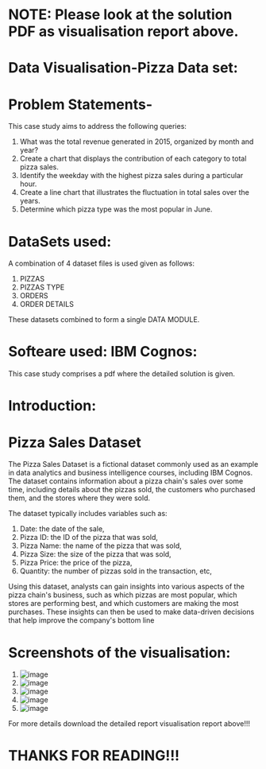 # NOTE: Please look at the solution PDF as visualisation report above.

# Data Visualisation-Pizza Data set:
# Problem Statements-

This case study aims to address the following queries:
1. What was the total revenue generated in 2015, organized by month and year?
2. Create a chart that displays the contribution of each category to total pizza sales.
3. Identify the weekday with the highest pizza sales during a particular hour.
4. Create a line chart that illustrates the fluctuation in total sales over the years.
5. Determine which pizza type was the most popular in June.

# DataSets used:

A combination of 4 dataset files is used given as follows:
1. PIZZAS
2. PIZZAS TYPE
3. ORDERS
4. ORDER DETAILS

These datasets combined to form a single DATA MODULE.

# Softeare used: IBM Cognos:

This case study comprises a pdf where the detailed solution is given.

# Introduction:

# Pizza Sales Dataset

The Pizza Sales Dataset is a fictional dataset commonly used as an example in
data analytics and business intelligence courses, including IBM Cognos. The
dataset contains information about a pizza chain's sales over some time,
including details about the pizzas sold, the customers who purchased them, and
the stores where they were sold.

The dataset typically includes variables such as:
1. Date: the date of the sale,
2. Pizza ID: the ID of the pizza that was sold,
3. Pizza Name: the name of the pizza that was sold,
4. Pizza Size: the size of the pizza that was sold,
5. Pizza Price: the price of the pizza,
6. Quantity: the number of pizzas sold in the transaction, etc,

Using this dataset, analysts can gain insights into various aspects of the pizza
chain's business, such as which pizzas are most popular, which stores are
performing best, and which customers are making the most purchases. These
insights can then be used to make data-driven decisions that help improve the
company's bottom line

# Screenshots of the visualisation:

1. ![image](https://github.com/dubeysanskar/visualisation-pizza-dummy/assets/119898620/75e82ffa-57d8-4b53-90ac-5560b995ae34)
2. ![image](https://github.com/dubeysanskar/visualisation-pizza-dummy/assets/119898620/34dcf298-7320-43e6-9828-0dddcd6c47a6)
3. ![image](https://github.com/dubeysanskar/visualisation-pizza-dummy/assets/119898620/2337ad86-9646-4a8c-bbe4-ee3c53dfd145)
4. ![image](https://github.com/dubeysanskar/visualisation-pizza-dummy/assets/119898620/ad0852a1-bb64-409b-a81f-8d3b3af6e311)
5. ![image](https://github.com/dubeysanskar/visualisation-pizza-dummy/assets/119898620/5a84ad8b-6c34-4bef-b281-0a5ca09b26a6)

For more details download the detailed report visualisation report above!!!

# THANKS FOR READING!!!


